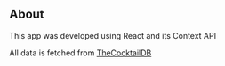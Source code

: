 ## About

This app was developed using React and its Context API

All data is fetched from [TheCocktailDB](https://www.thecocktaildb.com/)
